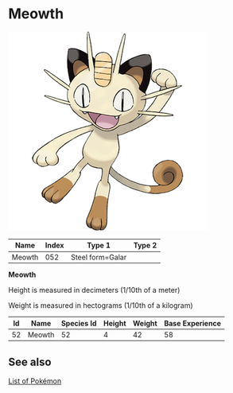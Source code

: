 # Meowth


![Meowth](images/052.png)

| **Name** | **Index** | **Type 1** | **Type 2** |
|----|----|----|----|
| Meowth | 052 | Steel form=Galar  |  |

**Meowth** 


Height is measured in decimeters (1/10th of a meter)

Weight is measured in hectograms (1/10th of a kilogram)

| **Id** | **Name** | **Species Id** | **Height** | **Weight** | **Base Experience** |
|--------|----------|----------------|------------|------------|---------------------|
| 52 | Meowth | 52 | 4 | 42 | 58 |


## See also

[List of Pokémon](../pokemon.md)
